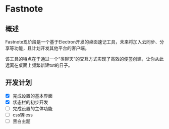 # Fastnote
## 概述
Fastnote现阶段是一个基于Electron开发的桌面速记工具，未来将加入云同步、分享等功能，且计划开发其他平台的客户端。

该工具的特点在于通过一个“类聊天”的交互方式实现了高效的便签创建，让你从此远离在桌面上频繁新建txt的日子。
## 开发计划
- [X] 完成设置的基本界面
- [X] 状态栏的初步开发
- [ ] 完成设置的主体功能
- [ ] css转less
- [ ] 黑白主题